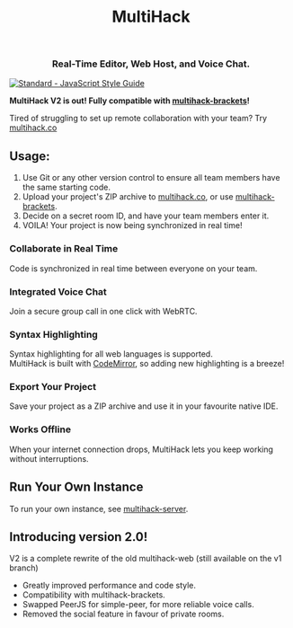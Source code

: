 <h1 align="center">
  <br>
  MultiHack
  <br>
  <br>
</h1>
<h3 align="center">Real-Time Editor, Web Host, and Voice Chat.</h3>  

[![Standard - JavaScript Style Guide](https://img.shields.io/badge/code%20style-standard-brightgreen.svg)](http://standardjs.com/)  

<b>MultiHack V2 is out! Fully compatible with <a href="https://github.com/RationalCoding/multihack-brackets">multihack-brackets</a>!</b>

Tired of struggling to set up remote collaboration with your team? Try <a href="https://rationalcoding.github.io/multihack-web/">multihack.co</a>

## Usage:
1. Use Git or any other version control to ensure all team members have the same starting code.  
2. Upload your project's ZIP archive to <a href="https://rationalcoding.github.io/multihack-web/">multihack.co</a>, or use <a href="https://github.com/RationalCoding/multihack-brackets">multihack-brackets</a>.
3. Decide on a secret room ID, and have your team members enter it.
4. VOILA! Your project is now being synchronized in real time!

### Collaborate in Real Time  
Code is synchronized in real time between everyone on your team.  

### Integrated Voice Chat
Join a secure group call in one click with WebRTC.

### Syntax Highlighting
Syntax highlighting for all web languages is supported.  
MultiHack is built with <a href="https://github.com/codemirror/CodeMirror">CodeMirror</a>, so adding new highlighting is a breeze!  

### Export Your Project
Save your project as a ZIP archive and use it in your favourite native IDE.  

### Works Offline
When your internet connection drops, MultiHack lets you keep working without interruptions.  

## Run Your Own Instance
To run your own instance, see [multihack-server](https://github.com/RationalCoding/multihack-server).  

## Introducing version 2.0!
V2 is a complete rewrite of the old multihack-web (still available on the v1 branch)  
- Greatly improved performance and code style.  
- Compatibility with multihack-brackets.  
- Swapped PeerJS for simple-peer, for more reliable voice calls.  
- Removed the social feature in favour of private rooms.  


